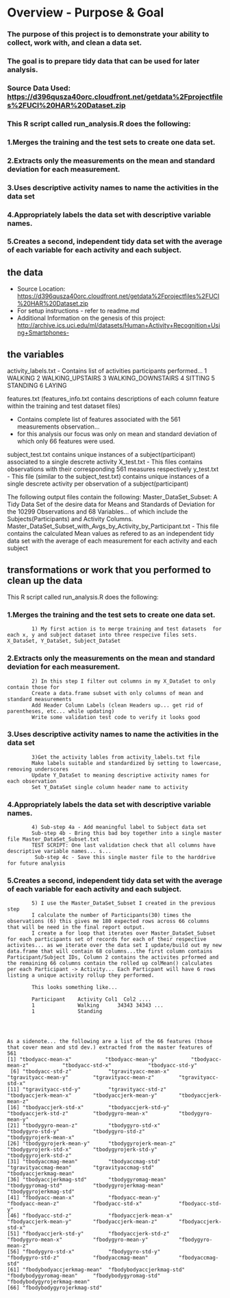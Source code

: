 
# Overview - Purpose & Goal
### The purpose of this project is to demonstrate your ability to collect, work with, and clean a data set. 
### The goal is to prepare tidy data that can be used for later analysis. 
 
### Source Data Used: https://d396qusza40orc.cloudfront.net/getdata%2Fprojectfiles%2FUCI%20HAR%20Dataset.zip
 
### This R script called run_analysis.R does the following:
###     1.Merges the training and the test sets to create one data set.
###     2.Extracts only the measurements on the mean and standard deviation for each measurement. 
###       3.Uses descriptive activity names to name the activities in the data set
###       4.Appropriately labels the data set with descriptive variable names. 
###       5.Creates a second, independent tidy data set with the average of each variable for each activity and each subject. 




## the data
- Source Location: https://d396qusza40orc.cloudfront.net/getdata%2Fprojectfiles%2FUCI%20HAR%20Dataset.zip
- For setup instructions - refer to readme.md
- Additional Information on the genesis of this project: http://archive.ics.uci.edu/ml/datasets/Human+Activity+Recognition+Using+Smartphones- 

## the variables
activity_labels.txt - Contains list of activities participants performed...
  1 WALKING
  2 WALKING_UPSTAIRS
  3 WALKING_DOWNSTAIRS
  4 SITTING
  5 STANDING
  6 LAYING

features.txt (features_info.txt contains descriptions of each column feature within the training and test dataset files)
  - Contains complete list of features associated with the 561 measurements observation... 
  - for this analysis our focus was only on mean and standard deviation of which only 66 features were used.

subject_test.txt contains unique instances of a subject(participant) associated to a single descrete activity
X_test.txt - This files contains observations with their corresponding 561 measures respectively 
y_test.txt - This file (similar to the subject_test.txt) contains unique instances of a single descrete activity per observation of a subject(participant)

The following output files contain the following:
Master_DataSet_Subset: A Tidy Data Set of the desire data for Means and Standards of Deviation for the 10299 Observations and 68 Variables... of which include the Subjects(Participants) and Activity Columns. 
Master_DataSet_Subset_with_Avgs_by_Activity_by_Participant.txt - This file contains the calculated Mean values as refered to as an independent tidy data set with the average of each measurement for each activity and each subject


## transformations or work that you performed to clean up the data 

 This R script called run_analysis.R does the following:
###       1.Merges the training and the test sets to create one data set.
            1) My first action is to merge training and test datasets  for each x, y and subject dataset into three respecive files sets.  X_DataSet, Y_DataSet, Subject_DataSet
###     2.Extracts only the measurements on the mean and standard deviation for each measurement. 
            2) In this step I filter out columns in my X_DataSet to only contain those for 
            Create a data.frame subset with only columns of mean and standard measurements
            Add Header Column Labels (clean Headers up... get rid of parentheses, etc... while updating)
            Write some validation test code to verify it looks good
###     3.Uses descriptive activity names to name the activities in the data set
            3)Get the activity lables from activity_labels.txt file 
            Make labels suitable and standardized by setting to lowercase, removing underscores
            Update Y_DataSet to meaning descriptive activity names for each observation
            Set Y_DataSet single column header name to activity
            
###     4.Appropriately labels the data set with descriptive variable names. 
            4) Sub-step 4a - Add meaningful label to Subject data set  
            Sub-step 4b - Bring this bad boy together into a single master file Master_DataSet_Subset.txt
            TEST SCRIPT: One last validation check that all columns have descriptive variable names... s...
             Sub-step 4c - Save this single master file to the harddrive for future analysis
###     5.Creates a second, independent tidy data set with the average of each variable for each activity and each subject. 
            5) I use the Master_DataSet_Subset I created in the previous step
            I calculate the number of Participants(30) times the observations (6) this gives me 180 expected rows across 66 columns that will be need in the final report output. 
            I create a for loop that iterates over Master_DataSet_Subset for each participants set of records for each of their respective activites... as we iterate over the data set I update/build out my new data.frame that will contain 68 columns...the first column contains Participant/Subject IDs, Column 2 contains the activites prformed and the remaining 66 columns contain the rolled up colMean() calculates per each Participant -> Activity... Each Particpant will have 6 rows listing a unique activity rollup they performed.
            
            This looks something like...
            
            Participant    Activity Col1  Col2 ....
            1              Walking      34343 34343 ...
            1              Standing

`````



As a sidenote... the following are a list of the 66 features (those that cover mean and std dev.) extracted from the master features of 561
[1] "tbodyacc-mean-x"           "tbodyacc-mean-y"           "tbodyacc-mean-z"           "tbodyacc-std-x"            "tbodyacc-std-y"           
 [6] "tbodyacc-std-z"            "tgravityacc-mean-x"        "tgravityacc-mean-y"        "tgravityacc-mean-z"        "tgravityacc-std-x"        
[11] "tgravityacc-std-y"         "tgravityacc-std-z"         "tbodyaccjerk-mean-x"       "tbodyaccjerk-mean-y"       "tbodyaccjerk-mean-z"      
[16] "tbodyaccjerk-std-x"        "tbodyaccjerk-std-y"        "tbodyaccjerk-std-z"        "tbodygyro-mean-x"          "tbodygyro-mean-y"         
[21] "tbodygyro-mean-z"          "tbodygyro-std-x"           "tbodygyro-std-y"           "tbodygyro-std-z"           "tbodygyrojerk-mean-x"     
[26] "tbodygyrojerk-mean-y"      "tbodygyrojerk-mean-z"      "tbodygyrojerk-std-x"       "tbodygyrojerk-std-y"       "tbodygyrojerk-std-z"      
[31] "tbodyaccmag-mean"          "tbodyaccmag-std"           "tgravityaccmag-mean"       "tgravityaccmag-std"        "tbodyaccjerkmag-mean"     
[36] "tbodyaccjerkmag-std"       "tbodygyromag-mean"         "tbodygyromag-std"          "tbodygyrojerkmag-mean"     "tbodygyrojerkmag-std"     
[41] "fbodyacc-mean-x"           "fbodyacc-mean-y"           "fbodyacc-mean-z"           "fbodyacc-std-x"            "fbodyacc-std-y"           
[46] "fbodyacc-std-z"            "fbodyaccjerk-mean-x"       "fbodyaccjerk-mean-y"       "fbodyaccjerk-mean-z"       "fbodyaccjerk-std-x"       
[51] "fbodyaccjerk-std-y"        "fbodyaccjerk-std-z"        "fbodygyro-mean-x"          "fbodygyro-mean-y"          "fbodygyro-mean-z"         
[56] "fbodygyro-std-x"           "fbodygyro-std-y"           "fbodygyro-std-z"           "fbodyaccmag-mean"          "fbodyaccmag-std"          
[61] "fbodybodyaccjerkmag-mean"  "fbodybodyaccjerkmag-std"   "fbodybodygyromag-mean"     "fbodybodygyromag-std"      "fbodybodygyrojerkmag-mean"
[66] "fbodybodygyrojerkmag-std" 

